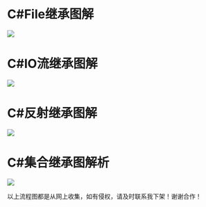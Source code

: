 # C#File继承图解 #
![](https://raw.githubusercontent.com/taomylife521/taomylife521.github.io/master/images/postimg/常用继承图/C#File继承图解.png)

# C#IO流继承图解 #
![](https://raw.githubusercontent.com/taomylife521/taomylife521.github.io/master/images/postimg/常用继承图/C#IO流继承图解.png)

# C#反射继承图解 #
![](https://raw.githubusercontent.com/taomylife521/taomylife521.github.io/master/images/postimg/常用继承图/C#反射继承图解.png)

# C#集合继承图解析 #
![](https://raw.githubusercontent.com/taomylife521/taomylife521.github.io/master/images/postimg/常用继承图/C#集合继承图解析.png)

以上流程图都是从网上收集，如有侵权，请及时联系我下架！谢谢合作！

